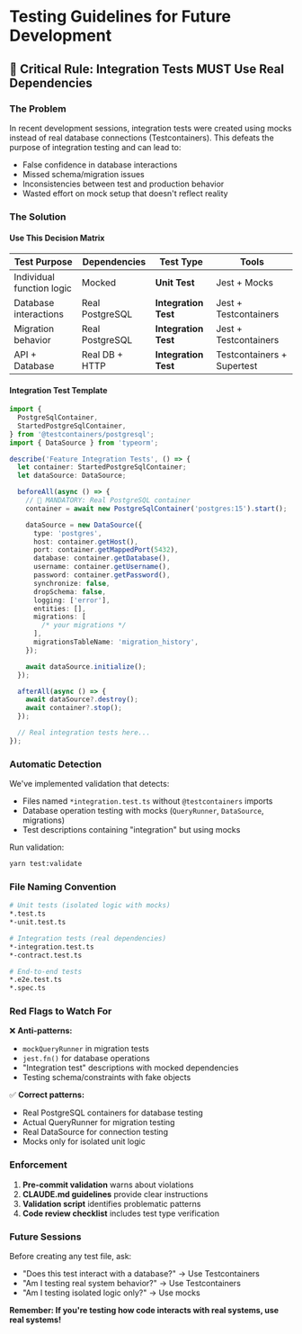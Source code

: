 # Testing Guidelines for Future Development

## 🚨 Critical Rule: Integration Tests MUST Use Real Dependencies

### The Problem

In recent development sessions, integration tests were created using mocks instead of real database connections (Testcontainers). This defeats the purpose of integration testing and can lead to:

- False confidence in database interactions
- Missed schema/migration issues
- Inconsistencies between test and production behavior
- Wasted effort on mock setup that doesn't reflect reality

### The Solution

#### Use This Decision Matrix

| Test Purpose              | Dependencies    | Test Type            | Tools                      |
| ------------------------- | --------------- | -------------------- | -------------------------- |
| Individual function logic | Mocked          | **Unit Test**        | Jest + Mocks               |
| Database interactions     | Real PostgreSQL | **Integration Test** | Jest + Testcontainers      |
| Migration behavior        | Real PostgreSQL | **Integration Test** | Jest + Testcontainers      |
| API + Database            | Real DB + HTTP  | **Integration Test** | Testcontainers + Supertest |

#### Integration Test Template

```typescript
import {
  PostgreSqlContainer,
  StartedPostgreSqlContainer,
} from '@testcontainers/postgresql';
import { DataSource } from 'typeorm';

describe('Feature Integration Tests', () => {
  let container: StartedPostgreSqlContainer;
  let dataSource: DataSource;

  beforeAll(async () => {
    // 🐳 MANDATORY: Real PostgreSQL container
    container = await new PostgreSqlContainer('postgres:15').start();

    dataSource = new DataSource({
      type: 'postgres',
      host: container.getHost(),
      port: container.getMappedPort(5432),
      database: container.getDatabase(),
      username: container.getUsername(),
      password: container.getPassword(),
      synchronize: false,
      dropSchema: false,
      logging: ['error'],
      entities: [],
      migrations: [
        /* your migrations */
      ],
      migrationsTableName: 'migration_history',
    });

    await dataSource.initialize();
  });

  afterAll(async () => {
    await dataSource?.destroy();
    await container?.stop();
  });

  // Real integration tests here...
});
```

### Automatic Detection

We've implemented validation that detects:

- Files named `*integration.test.ts` without `@testcontainers` imports
- Database operation testing with mocks (`QueryRunner`, `DataSource`, migrations)
- Test descriptions containing "integration" but using mocks

Run validation:

```bash
yarn test:validate
```

### File Naming Convention

```bash
# Unit tests (isolated logic with mocks)
*.test.ts
*-unit.test.ts

# Integration tests (real dependencies)
*-integration.test.ts
*-contract.test.ts

# End-to-end tests
*.e2e.test.ts
*.spec.ts
```

### Red Flags to Watch For

❌ **Anti-patterns:**

- `mockQueryRunner` in migration tests
- `jest.fn()` for database operations
- "Integration test" descriptions with mocked dependencies
- Testing schema/constraints with fake objects

✅ **Correct patterns:**

- Real PostgreSQL containers for database testing
- Actual QueryRunner for migration testing
- Real DataSource for connection testing
- Mocks only for isolated unit logic

### Enforcement

1. **Pre-commit validation** warns about violations
2. **CLAUDE.md guidelines** provide clear instructions
3. **Validation script** identifies problematic patterns
4. **Code review checklist** includes test type verification

### Future Sessions

Before creating any test file, ask:

- "Does this test interact with a database?" → Use Testcontainers
- "Am I testing real system behavior?" → Use Testcontainers
- "Am I testing isolated logic only?" → Use mocks

**Remember: If you're testing how code interacts with real systems, use real systems!**
